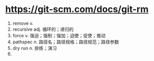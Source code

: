 # https://git-scm.com/docs/git-rm

1. remove v.
2. recursive adj. 循环的；递归的
3. force v. 强迫；强制；强加；迫使；促使；推动
4. pathspec n. 路径名；路径规格；路径规范；路径参数
5. dry run n. 排练；演习
6.
